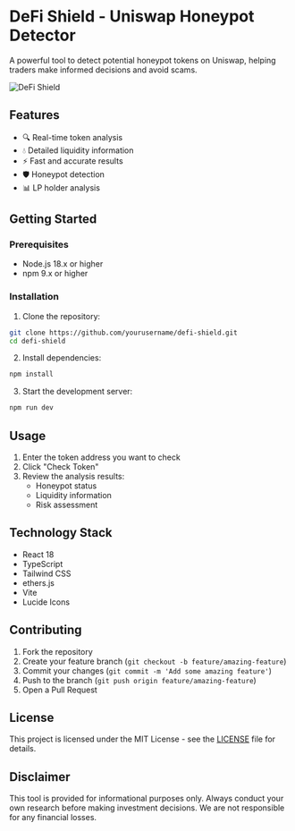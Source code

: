 # DeFi Shield - Uniswap Honeypot Detector

A powerful tool to detect potential honeypot tokens on Uniswap, helping traders make informed decisions and avoid scams.

![DeFi Shield](https://images.unsplash.com/photo-1639762681485-074b7f938ba0?auto=format&fit=crop&q=80&w=2232&ixlib=rb-4.0.3)

## Features

- 🔍 Real-time token analysis
- 💧 Detailed liquidity information
- ⚡ Fast and accurate results
- 🛡️ Honeypot detection
- 📊 LP holder analysis

## Getting Started

### Prerequisites

- Node.js 18.x or higher
- npm 9.x or higher

### Installation

1. Clone the repository:
```bash
git clone https://github.com/yourusername/defi-shield.git
cd defi-shield
```

2. Install dependencies:
```bash
npm install
```

3. Start the development server:
```bash
npm run dev
```

## Usage

1. Enter the token address you want to check
2. Click "Check Token"
3. Review the analysis results:
   - Honeypot status
   - Liquidity information
   - Risk assessment

## Technology Stack

- React 18
- TypeScript
- Tailwind CSS
- ethers.js
- Vite
- Lucide Icons

## Contributing

1. Fork the repository
2. Create your feature branch (`git checkout -b feature/amazing-feature`)
3. Commit your changes (`git commit -m 'Add some amazing feature'`)
4. Push to the branch (`git push origin feature/amazing-feature`)
5. Open a Pull Request

## License

This project is licensed under the MIT License - see the [LICENSE](LICENSE) file for details.

## Disclaimer

This tool is provided for informational purposes only. Always conduct your own research before making investment decisions. We are not responsible for any financial losses.
